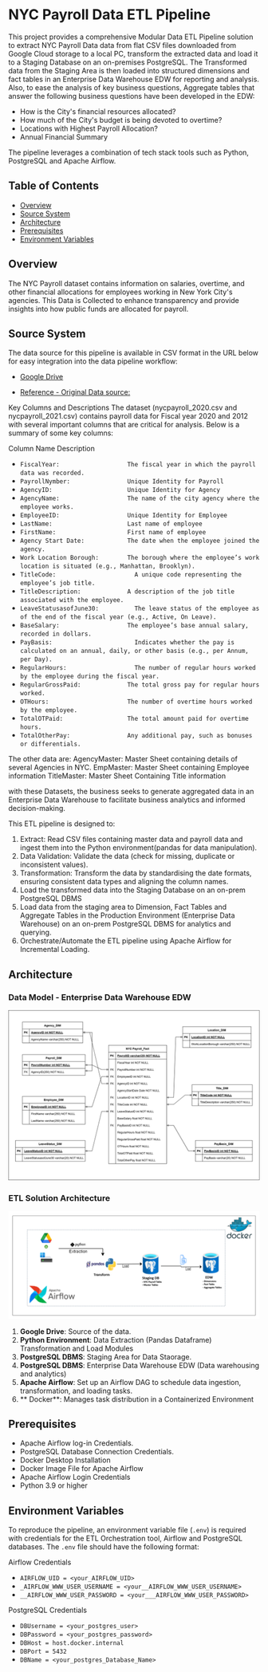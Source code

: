 # NYC Payroll Data ETL Pipeline


This project provides a comprehensive Modular Data ETL Pipeline solution to extract NYC Payroll Data data from flat CSV files downloaded from Google Cloud storage to a local PC, transform the extracted data 
and load it to a Staging Database on an on-premises PostgreSQL. The Transformed data from the Staging Area is then loaded into structured dimensions and fact tables in an Enterprise Data Warehouse EDW for 
reporting and analysis. Also, to ease the analysis of key business questions, Aggregate tables that answer the following business questions have been developed in the EDW:

- How is the City's financial resources allocated?
- How much of the City's budget is being devoted to overtime?
- Locations with Highest Payroll Allocation?
- Annual Financial Summary


The pipeline leverages a combination of tech stack tools such as Python, PostgreSQL and Apache Airflow. 

## Table of Contents

- [Overview](#overview)
- [Source System](#source-system)
- [Architecture](#architecture)
- [Prerequisites](#prerequisites)
- [Environment Variables](#environment-variables)

## Overview
The NYC Payroll dataset contains information on salaries, overtime, and other financial allocations for employees working in New York City's agencies. This Data is Collected to enhance transparency and provide 
insights into how public funds are allocated for payroll. 


## Source System
The data source for this pipeline is available in CSV format in the URL below for easy integration into the data pipeline workflow:
- [Google Drive](https://drive.google.com/drive/folders/1AndnDfj-ChbUP5xHPdYQhG1Zw3BrEjL9)

- [Reference - Original Data source:](https://data.cityofnewyork.us/widgets/k397-673e?mobile_redirect=true) 

Key Columns and Descriptions
The dataset (nycpayroll_2020.csv and nycpayroll_2021.csv) contains payroll data for Fiscal year 2020 and 2012 with several important columns that are critical for analysis. Below is a summary of some key columns:

Column Name   	                Description
- `FiscalYear:	                 The fiscal year in which the payroll data was recorded.`
- `PayrollNymber:                Unique Identity for Payroll`
- `AgencyID:                     Unique Identity for Agency`
- `AgencyName:    	             The name of the city agency where the employee works.`
- `EmployeeID:                   Unique Identity for Employee`
- `LastName:                     Last name of employee`
- `FirstName:                    First name of employee`
- `Agency Start Date:            The date when the employee joined the agency.`
- `Work Location Borough:        The borough where the employee’s work location is situated (e.g., Manhattan, Brooklyn).`
- `TitleCode:	                   A unique code representing the employee’s job title.`
- `TitleDescription:             A description of the job title associated with the employee.`
- `LeaveStatusasofJune30:    	   The leave status of the employee as of the end of the fiscal year (e.g., Active, On Leave).`
- `BaseSalary:	                 The employee’s base annual salary, recorded in dollars.`
- `PayBasis:            	       Indicates whether the pay is calculated on an annual, daily, or other basis (e.g., per Annum, per Day).`
- `RegularHours:	               The number of regular hours worked by the employee during the fiscal year.`
- `RegularGrossPaid:             The total gross pay for regular hours worked.`
- `OTHours:	                     The number of overtime hours worked by the employee.`
- `TotalOTPaid:                  The total amount paid for overtime hours.`
- `TotalOtherPay:                Any additional pay, such as bonuses or differentials.`

The other data are:
AgencyMaster: Master Sheet containing details of several Agencies in NYC.
EmpMaster: Master Sheet containing Employee information
TitleMaster: Master Sheet Containing Title information

with these Datasets, the business seeks to generate aggregated data in an Enterprise Data Warehouse to facilitate business analytics and informed decision-making.

This ETL pipeline is designed to:

1. Extract: Read CSV files containing master data and payroll data and ingest them into the Python environment(pandas for data manipulation).
2. Data Validation: Validate the data (check for missing, duplicate or inconsistent values).
3. Transformation: Transform the data by standardising the date formats, ensuring consistent data types and  aligning the column names.
4. Load the transformed data into the Staging Database on an on-prem PostgreSQL DBMS 
5. Load data from the staging area to Dimension, Fact Tables and Aggregate Tables in the Production Environment (Enterprise Data Warehouse) on an on-prem PostgreSQL DBMS for analytics and querying.
6. Orchestrate/Automate the ETL pipeline using Apache Airflow for Incremental Loading.

## Architecture
### Data Model - Enterprise Data Warehouse EDW
![NYC Payroll EDW Data Model](NYC_Payroll_Data_Model.png)

### ETL Solution Architecture

![NYC Payroll ETL Solution Arcitecture](ETL_Solution_Arcitecture.png)


1. **Google Drive**: Source of the data.
2. **Python Environment**: Data Extraction (Pandas Dataframe) Transformation and Load Modules 
3. **PostgreSQL DBMS**: Staging Area for Data Staorage.
4. **PostgreSQL DBMS**: Enterprise Data Warehouse EDW (Data warehousing and analytics)
5. **Apache Airflow**: Set up an Airflow DAG to schedule data ingestion, transformation, and loading tasks.
6. ** Docker**: Manages task distribution in a Containerized Environment


## Prerequisites
- Apache Airflow log-in Credentials.
- PostgreSQL Database Connection Credentials.
- Docker Desktop Installation
- Docker Image File for Apache Airflow
- Apache Airflow Login Credentials
- Python 3.9 or higher



## Environment Variables

To reproduce the pipeline, an environment variable file (`.env`) is required with credentials for the ETL Orchestration tool, Airflow and PostgreSQL databases. The `.env` file should have the following format:

Airflow Credentials
- `AIRFLOW_UID = <your_AIRFLOW_UID>`
- `_AIRFLOW_WWW_USER_USERNAME = <your__AIRFLOW_WWW_USER_USERNAME>`
- `__AIRFLOW_WWW_USER_PASSWORD = <your___AIRFLOW_WWW_USER_PASSWORD>`

PostgreSQL Credentials
- `DBUsername = <your_postgres_user>`
- `DBPassword = <your_postgres_password>`
- `DBHost = host.docker.internal`
- `DBPort = 5432`
- `DBName = <your_postgres_Database_Name>`

